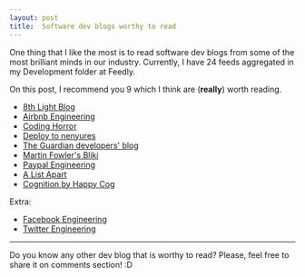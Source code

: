 ```yaml
---
layout: post
title:  Software dev blogs worthy to read
---
```


One thing that I like the most is to read software dev blogs from some of the most brilliant minds in our industry. Currently, I have 24 feeds aggregated in my Development folder at Feedly.

On this post, I recommend you 9 which I think are (**really**) worth reading.

* [8th Light Blog](http://blog.8thlight.com)
* [Airbnb Engineering](http://nerds.airbnb.com)
* [Coding Horror](http://blog.codinghorror.com)
* [Deploy to nenyures](http://deploytonenyures.blogspot.com.es)
* [The Guardian developers' blog](http://www.theguardian.com/info/developer-blog)
* [Martin Fowler's Bliki](http://martinfowler.com/bliki/)
* [Paypal Engineering](http://www.paypal-engineering.com)
* [A List Apart](http://alistapart.com)
* [Cognition by Happy Cog](http://cognition.happycog.com)

Extra:

* [Facebook Engineering](https://code.facebook.com/posts/)
* [Twitter Engineering](https://engineering.twitter.com)

* * *

Do you know any other dev blog that is worthy to read? Please, feel free to share it on comments section! :D
